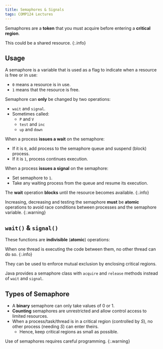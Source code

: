 ```yaml
---
title: Semaphores & Signals
tags: COMP124 Lectures
---
```

Semaphores are a **token** that you must acquire before entering a **critical region**. 

This could be a shared resource.
{:.info}

## Usage
A semaphore is a variable that is used as a flag to indicate when a resource is free or in use:

* `0` means a resource is in use.
* `1` means that the resource is free.

Semaphore can **only** be changed by two operations:

* `wait` and `signal`.
* Sometimes called:
	* `P` and `V`
	* `test` and `inc`
	* `up` and `down`

When a process **issues a wait** on the semaphore:

* If it is `0`, add process to the semaphore queue and suspend (block) process.
* If it is `1`, process continues execution.

When a process **issues a signal** on the semaphore:

* Set semaphore to `1`.
* Take any waiting process from the queue and resume its execution.


The **wait** operation **blocks** until the resource becomes available.
{:.info}

Increasing, decreasing and testing the semaphore **must** be **atomic** operations to avoid race conditions between processes and the semaphore variable.
{:.warning}

## `wait()` & `signal()`
These functions are **indivisible** (**atomic**) operations:

When one thread is executing the code between them, no other thread can do so.
{:.info}

They can be used to enforce mutual exclusion by enclosing critical regions.

Java provides a semaphore class with `acquire` and `release` methods instead of `wait` and `signal`.

## Types of Semaphore

* A **binary** semaphore can only take values of 0 or 1.
* **Counting** semaphores are unrestricted and allow control access to limited resources.
* When a process/task/thread is in a critical region (controlled by $S$), no other process (needing $S$) can enter theirs.
	* Hence, keep critical regions as small as possible.

Use of semaphores requires careful programming.
{:.warning}